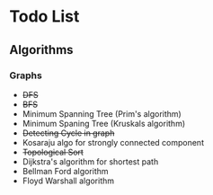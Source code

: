 # Todo List
## Algorithms
### Graphs
  - ~~DFS~~
  - ~~BFS~~
  - Minimum Spanning Tree (Prim's algorithm)
  - Minimum Spaning Tree (Kruskals algorithm)
  - ~~Detecting Cycle in graph~~
  - Kosaraju algo for strongly connected component
  - ~~Topological Sort~~
  - Dijkstra's algorithm for shortest path
  - Bellman Ford algorithm
  - Floyd Warshall algorithm
